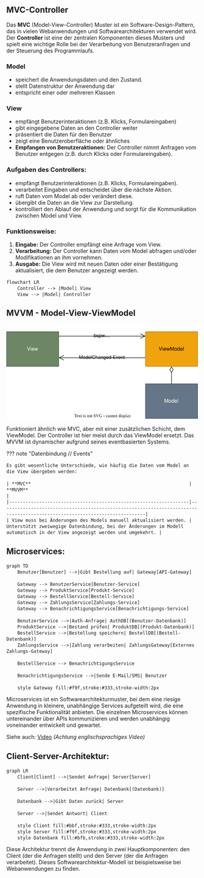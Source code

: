 ## MVC-Controller
Das **MVC** (Model-View-Controller) Muster ist ein Software-Design-Pattern, das in vielen Webanwendungen und Softwarearchitekturen verwendet wird. Der **Controller** ist eine der zentralen Komponenten dieses Musters und spielt eine wichtige Rolle bei der Verarbeitung von Benutzeranfragen und der Steuerung des Programmlaufs.

### Model
- speichert die Anwendungsdaten und den Zustand.
- stellt Datenstruktur der Anwendung dar
- entspricht einer oder mehreren Klassen


### View
- empfängt Benutzerinteraktionen (z.B. Klicks, Formulareingaben)
- gibt eingegebene Daten an den Controller weiter
- präsentiert die Daten für den Benutzer
- zeigt eine Benutzeroberfläche oder ähnliches
- **Empfangen von Benutzeraktionen:** Der Controller nimmt Anfragen vom Benutzer entgegen (z.B. durch Klicks oder Formulareingaben).


### Aufgaben des Controllers:
- empfängt Benutzerinteraktionen (z.B. Klicks, Formulareingaben).
- verarbeitet Eingaben und entscheidet über die nächste Aktion.
- ruft Daten vom Model ab oder verändert diese.
- übergibt die Daten an die View zur Darstellung.
- kontrolliert den Ablauf der Anwendung und sorgt für die Kommunikation zwischen Model und View.

### Funktionsweise:
1. **Eingabe:** Der Controller empfängt eine Anfrage vom View.
2. **Verarbeitung:** Der Controller kann Daten vom Model abfragen und/oder Modifikationen an ihm vornehmen.
3. **Ausgabe:** Die View wird mit neuen Daten oder einer Bestätigung aktualisiert, die dem Benutzer angezeigt werden.

```mermaid
flowchart LR
    Controller --> |Model| View
    View --> |Model| Controller
```

## MVVM - Model-View-ViewModel
![__MVVM.drawio.svg](images%2F__MVVM.drawio.svg)

Funktioniert ähnlich wie MVC, aber mit einer zusätzlichen Schicht, dem ViewModel. Der Controller ist hier meist durch das ViewModel ersetzt.
Das MVVM ist dynamischer aufgrund seines eventbasierten Systems.

??? note "Datenbindung // Events"

    Es gibt wesentliche Unterschiede, wie häufig die Daten vom Model an die View übergeben werden:

    | **MVC**                                                          | **MVVM**                                                                                                                  |
    |------------------------------------------------------------------|---------------------------------------------------------------------------------------------------------------------------|
    | View muss bei Änderungen des Models manuell aktualisiert werden. | Unterstützt zweiwegige Datenbindung, bei der Änderungen im Modell automatisch in der View angezeigt werden und umgekehrt. |


## Microservices:

```mermaid
graph TD
    Benutzer[Benutzer] -->|Gibt Bestellung auf| Gateway[API-Gateway]

    Gateway --> BenutzerService[Benutzer-Service]
    Gateway --> ProduktService[Produkt-Service]
    Gateway --> BestellService[Bestell-Service]
    Gateway --> ZahlungsService[Zahlungs-Service]
    Gateway --> BenachrichtigungsService[Benachrichtigungs-Service]

    BenutzerService -->|Auth-Anfrage| AuthDB[(Benutzer-Datenbank)]
    ProduktService -->|Bestand prüfen| ProduktDB[(Produkt-Datenbank)]
    BestellService -->|Bestellung speichern| BestellDB[(Bestell-Datenbank)]
    ZahlungsService -->|Zahlung verarbeiten| ZahlungsGateway[Externes Zahlungs-Gateway]

    BestellService --> BenachrichtigungsService

    BenachrichtigungsService -->|Sende E-Mail/SMS| Benutzer

    style Gateway fill:#f9f,stroke:#333,stroke-width:2px
```

Microservices ist ein Softwarearchitekturmuster, bei dem eine riesige Anwendung in kleinere, unabhängige Services aufgeteilt wird, die eine spezifische Funktionalität anbieten. Die einzelnen Microservices können untereinander über APIs kommunizieren und werden unabhängig voneinander entwickelt und gewartet.

Siehe auch: [Video](https://youtu.be/y8OnoxKotPQ) *(Achtung englischsprachiges Video)*


## Client-Server-Architektur:

```mermaid
graph LR
    Client[Client] -->|Sendet Anfrage| Server[Server]

    Server -->|Verarbeitet Anfrage| Datenbank[(Datenbank)]

    Datenbank -->|Gibt Daten zurück| Server

    Server -->|Sendet Antwort| Client

    style Client fill:#bbf,stroke:#333,stroke-width:2px
    style Server fill:#f9f,stroke:#333,stroke-width:2px
    style Datenbank fill:#bfb,stroke:#333,stroke-width:2px
```

Diese Architektur trennt die Anwendung in zwei Hauptkomponenten: den Client (der die Anfragen stellt) und den Server (der die Anfragen verarbeitet). Dieses Softwarearchitektur-Modell ist beispielsweise bei Webanwendungen zu finden.
